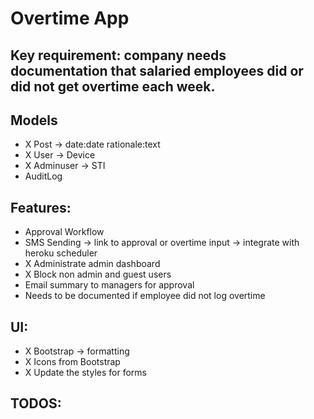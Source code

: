 # Overtime App

## Key requirement: company needs documentation that salaried employees did or did not get overtime each week.

## Models

- X Post -> date:date rationale:text
- X User -> Device
- X Adminuser -> STI
- AuditLog

## Features:

- Approval Workflow
- SMS Sending -> link to approval or overtime input -> integrate with heroku scheduler
- X Administrate admin dashboard
- X Block non admin and guest users
- Email summary to managers for approval
- Needs to be documented if employee did not log overtime

## UI:

- X Bootstrap -> formatting
- X Icons from Bootstrap
- X Update the styles for forms

## TODOS:

